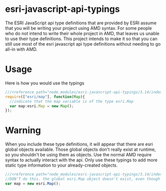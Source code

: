 # esri-javascript-api-typings
The ESRI JavaScript api type definitions that are provided by ESRI assume that you will be writing your project using AMD syntax. For some people who do not intend to write their whole project in AMD, that leaves us unable to use their type definitions. This project intends to make it so that you can still use most of the esri javascript api type definitions without needing to go all-in with AMD.
# Usage

Here is how you would use the typings

```TypeScript
///<reference path="node_modules/esri-javascript-api-typings/3.14/index.d.ts" />
require(["esri/map"], function(Map){
  //indicate that the map variable is of the type esri.Map
  var map:esri.Map = new Map();
});
```

# Warning

When you include these type definitions, it will appear that there are esri global objects available. Those global objects don't really exist at runtime, so you shouldn't be using them as objects. Use the normal AMD require syntax to actually interact with the api. Only use these typings to add more static type information to your already-created objects.

```TypeScript
///<reference path="node_modules/esri-javascript-api-typings/3.14/index.d.ts" />
//DON'T do this. the global esri.Map object doesn't exist, even though this will not fail compilation.
var map = new esri.Map();

```
